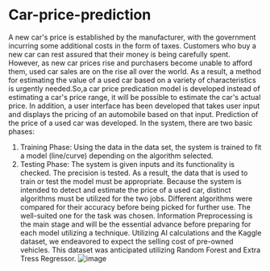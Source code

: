 # Car-price-prediction
A new car's price is established by the manufacturer, with the government incurring some additional costs in the form of taxes. Customers who buy a new car can rest assured that their money is being carefully spent. However, as new car prices rise and purchasers become unable to afford them, used car sales are on the rise all over the world. As a result, a method for estimating the value of a used car based on a variety of characteristics is urgently needed.So,a car price predication model is developed instead of estimating a car's price range, it will be possible to estimate the car's actual price. In addition, a user interface has been developed that takes user input and displays the pricing of an automobile based on that input.  Prediction of the price of a used car was developed. In the system, there are two basic phases:
1.	Training Phase: Using the data in the data set, the system is trained to fit a model (line/curve) depending on the algorithm selected.
2.	Testing Phase: The system is given inputs and its functionality is checked. The precision is tested. As a result, the data that is used to train or test the model must be appropriate. Because the system is intended to detect and estimate the price of a used car, distinct algorithms must be utilized for the two jobs. Different algorithms were compared for their accuracy before being picked for further use. The well-suited one for the task was chosen.
Information Preprocessing is the main stage and will be the essential advance before preparing for each model utilizing a technique.
Utilizing AI calculations and the Kaggle dataset, we endeavored to expect the selling cost of pre-owned vehicles. This dataset was anticipated utilizing Random Forest and Extra Tress Regressor. 
![image](https://user-images.githubusercontent.com/114828571/202755927-5c47d0d9-6a72-4f81-b66d-21dd582dfc46.png)
